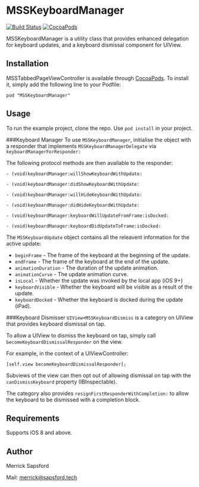 # MSSKeyboardManager
[![Build Status](https://travis-ci.org/MerrickSapsford/MSSKeyboardManager.svg?branch=master)](https://travis-ci.org/MerrickSapsford/MSSKeyboardManager)
[![CocoaPods](https://img.shields.io/cocoapods/v/MSSKeyboardManager.svg)]()

MSSKeyboardManager is a utility class that provides enhanced delegation for keyboard updates, and a keyboard dismissal component for UIView.

## Installation
MSSTabbedPageViewController is available through [CocoaPods](http://cocoapods.org). To install it, simply add the following line to your Podfile:

    pod "MSSKeyboardManager"
    
## Usage
To run the example project, clone the repo. Use `pod install` in your project.

###Keyboard Manager
To use `MSSKeyboardManager`, initialise the object with a responder that implements `MSSKeyboardManagerDelegate` via `keyboardManagerForResponder:`

The following protocol methods are then available to the responder:

```
- (void)keyboardManager:willShowKeyboardWithUpdate:

- (void)keyboardManager:didShowKeyboardWithUpdate:

- (void)keyboardManager:willHideKeyboardWithUpdate:

- (void)keyboardManager:didHideKeyboardWithUpdate:

- (void)keyboardManager:keyboardWillUpdateFromFrame:isDocked:

- (void)keyboardManager:keyboardDidUpdateToFrame:isDocked:
```

The `MSSKeyboardUpdate` object contains all the releavent information for the active update:

- `beginFrame` - The frame of the keyboard at the beginning of the update.
- `endFrame` - The frame of the keyboard at the end of the update.
- `animationDuration` - The duration of the update animation.
- `animationCurve` - The update animation curve.
- `isLocal` - Whether the update was invoked by the local app (iOS 9+)
- `keyboardVisible` - Whether the keyboard will be visible as a result of the update.
- `keyboardDocked` - Whether the keyboard is docked during the update (iPad).

###Keyboard Dismisser
`UIView+MSSKeyboardDismiss` is a category on UIView that provides keyboard dismissal on tap.

To allow a UIView to dismiss the keyboard on tap, simply call `becomeKeyboardDismissalResponder` on the view. 

For example, in the context of a UIViewController:
```
[self.view becomeKeyboardDismissalResponder];
```

Subviews of the view can then opt out of allowing dismissal on tap with the `canDismissKeyboard` property (IBInspectable).

The category also provides `resignFirstResponderWithCompletion:` to allow the keyboard to be dismissed with a completion block.

## Requirements
Supports iOS 8 and above.

## Author
Merrick Sapsford

Mail: [merrick@sapsford.tech](mailto:merrick@sapsford.tech)
